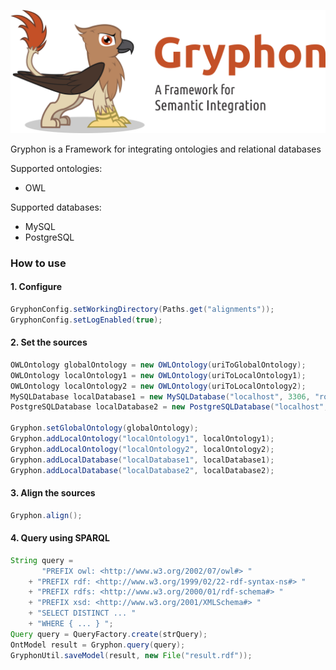 ![](https://github.com/adrielcafe/GryphonFramework/raw/master/gryphon.png)

Gryphon is a Framework for integrating ontologies and relational databases

Supported ontologies:
* OWL

Supported databases: 
* MySQL
* PostgreSQL

### How to use

#### 1. Configure
```java
GryphonConfig.setWorkingDirectory(Paths.get("alignments"));
GryphonConfig.setLogEnabled(true); 
```

#### 2. Set the sources
```java
OWLOntology globalOntology = new OWLOntology(uriToGlobalOntology); 
OWLOntology localOntology1 = new OWLOntology(uriToLocalOntology1); 
OWLOntology localOntology2 = new OWLOntology(uriToLocalOntology2);
MySQLDatabase localDatabase1 = new MySQLDatabase("localhost", 3306, "root", "", "localDatabase1"); 
PostgreSQLDatabase localDatabase2 = new PostgreSQLDatabase("localhost", 3306, "root", "", "localDatabase2"); 

Gryphon.setGlobalOntology(globalOntology); 
Gryphon.addLocalOntology("localOntology1", localOntology1);
Gryphon.addLocalOntology("localOntology2", localOntology2);
Gryphon.addLocalDatabase("localDatabase1", localDatabase1);
Gryphon.addLocalDatabase("localDatabase2", localDatabase2);
```

#### 3. Align the sources
```java
Gryphon.align();
```

#### 4. Query using SPARQL
```java
String query = 
       "PREFIX owl: <http://www.w3.org/2002/07/owl#> "
	+ "PREFIX rdf: <http://www.w3.org/1999/02/22-rdf-syntax-ns#> "
	+ "PREFIX rdfs: <http://www.w3.org/2000/01/rdf-schema#> "
	+ "PREFIX xsd: <http://www.w3.org/2001/XMLSchema#> "
	+ "SELECT DISTINCT ... "
	+ "WHERE { ... } "; 
Query query = QueryFactory.create(strQuery);
OntModel result = Gryphon.query(query);
GryphonUtil.saveModel(result, new File("result.rdf"));
```
